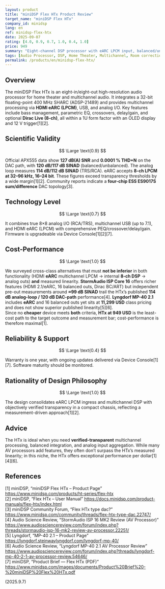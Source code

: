 ```yaml
---
layout: product
title: "miniDSP Flex HTx Product Review"
target_name: "miniDSP Flex HTx"
company_id: minidsp
lang: en
ref: minidsp-flex-htx
date: 2025-09-07
rating: [4.0, 0.9, 0.7, 1.0, 0.4, 1.0]
price: 949
summary: "Eight-channel DSP processor with eARC LPCM input, balanced/unbalanced I/O, and APX-verified transparency at a 949 USD price point"
tags: [Audio Processor, DSP, Home Theater, Multichannel, Room correction]
permalink: /products/en/minidsp-flex-htx/
---
```

## Overview

The miniDSP Flex HTx is an eight-in/eight-out high-resolution audio processor for home theater and multichannel audio. It integrates a 32-bit floating-point 400 MHz SHARC (ADSP-21489) and provides multichannel processing via **HDMI eARC (LPCM)**, USB, and analog I/O. Key features include bass management, parametric EQ, crossovers, delay/gain, and optional **Dirac Live (8-ch)**, all within a 1U form factor with an OLED display and 12 V trigger[1][2].

## Scientific Validity

$$ \Large \text{0.9} $$

Official APX555 data show **127 dB(A) SNR** and **0.0001 % THD+N** on the DAC path, with **120 dB/117 dB SINAD** (balanced/unbalanced). The analog loop measures **114 dB/112 dB SINAD** (TRS/RCA). eARC accepts **8-ch LPCM at 32–96 kHz, 16–24 bit**. These figures exceed transparency thresholds by a wide margin[1][2]. Community reports indicate a **four-chip ESS ES9017S sum/difference** DAC topology[3].

## Technology Level

$$ \Large \text{0.7} $$

It combines true 8×8 analog I/O (RCA/TRS), multichannel USB (up to 7.1), and HDMI eARC (LPCM) with comprehensive PEQ/crossover/delay/gain. Firmware is upgradeable via Device Console[1][2][7].

## Cost-Performance

$$ \Large \text{1.0} $$

We surveyed cross-class alternatives that must **not be inferior** in both functionality (HDMI **eARC** multichannel LPCM → internal **8-ch DSP** → analog outs) **and** measured linearity. **StormAudio ISP Core 16** offers richer features (HDMI 2.1/eARC, 16 balanced outs, Dirac BC/ART) but independent pre-out measurements around **≈99 dB SINAD** trail the HTx’s published **114 dB analog-loop / 120 dB DAC-path** performance[4]. **Lyngdorf MP-40 2.1** includes **eARC** and 16 balanced outs yet sits at **11,299 USD** class pricing and does not show superior published linearity[5][6].  
Since no **cheaper** device meets **both** criteria, **HTx at 949 USD** is the least-cost path to the target outcome and measurement bar; cost-performance is therefore maximal[1].

## Reliability & Support

$$ \Large \text{0.4} $$

Warranty is one year, with ongoing updates delivered via Device Console[1][7]. Software maturity should be monitored.

## Rationality of Design Philosophy

$$ \Large \text{1.0} $$

The design consolidates eARC LPCM ingress and multichannel DSP with objectively verified transparency in a compact chassis, reflecting a measurement-driven approach[1][2].

## Advice

The HTx is ideal when you need **verified-transparent** multichannel processing, balanced integration, and analog input aggregation. While many AV processors add features, they often don’t surpass the HTx’s measured linearity; in this niche, the HTx offers exceptional performance per dollar[1][4][6].

## References

[1] miniDSP, “miniDSP Flex HTx – Product Page” https://www.minidsp.com/products/ht-series/flex-htx  
[2] miniDSP, “Flex HTx – User Manual” https://docs.minidsp.com/product-manuals/flex-htx/index.html  
[3] miniDSP Community Forum, “Flex HTx type dac?” https://www.minidsp.com/community/threads/flex-htx-type-dac.22747/  
[4] Audio Science Review, “StormAudio ISP 16 MK2 Review (AV Processor)” https://www.audiosciencereview.com/forum/index.php?threads/stormaudio-isp-16-mk2-review-av-processor.22251/  
[5] Lyngdorf, “MP-40 2.1 – Product Page” https://lyngdorf.steinwaylyngdorf.com/lyngdorf-mp-40/  
[6] Audio Science Review, “Lyngdorf MP-40 2.1 AV Processor Review” https://www.audiosciencereview.com/forum/index.php?threads/lyngdorf-mp-40-2-1-av-processor-review.54646/  
[7] miniDSP, “Product Brief — Flex HTx (PDF)” https://www.minidsp.com/images/documents/Product%20Brief%20-%20miniDSP%20Flex%20HTx.pdf

(2025.9.7)
